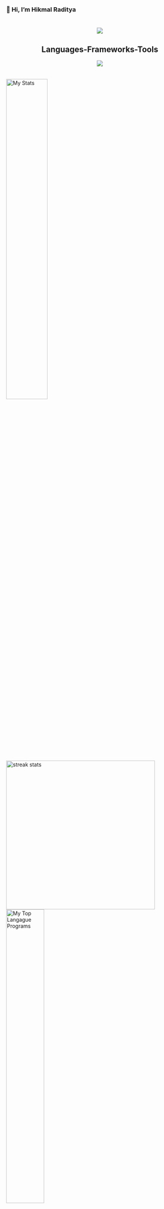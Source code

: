  ### 👋 Hi, I’m Hikmal Raditya

<h1 align="center">
    <img src="https://readme-typing-svg.herokuapp.com/?font=Righteous&size=35&center=true&vCenter=true&width=500&height=70&duration=4000&lines=Hi+There!+👋;+I'm+Hikmal+Raditya🔥;" />
</h1>

<h2 align="center"> Languages-Frameworks-Tools </h2>

<div align="center">
    <img src="https://skillicons.dev/icons?i=bootstrap,html,css,vscode,github,git,cpp,javascript" />
</div>
<br> <br>

<img alt="My Stats" align="left" width="47%" src="https://github-readme-stats.vercel.app/api?username=hikmal77&show_icons=true&theme=radical"/>
<img width=400  src="https://github-readme-streak-stats-salesp07.vercel.app/?user=hikmal77&count_private=true&theme=radical" alt="streak stats"/>
<img alt="My Top Langague Programs" align="center" width="45%" src="https://github-readme-stats.vercel.app/api/top-langs/?username=hikmal77&layout=compact&theme=radical"/>

